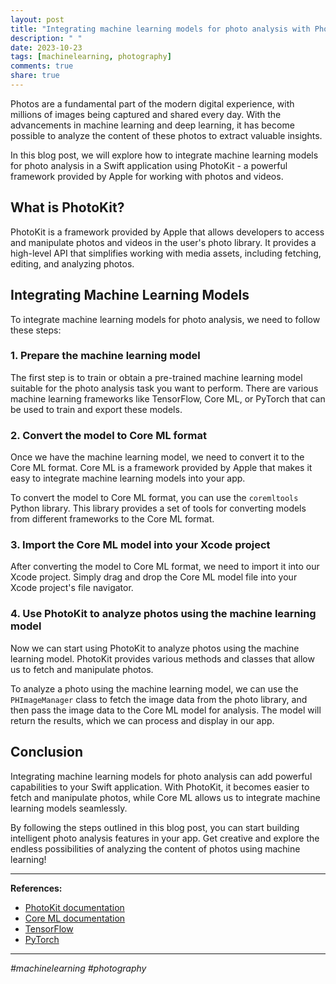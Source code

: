 ```yaml
---
layout: post
title: "Integrating machine learning models for photo analysis with PhotoKit in Swift"
description: " "
date: 2023-10-23
tags: [machinelearning, photography]
comments: true
share: true
---
```


Photos are a fundamental part of the modern digital experience, with millions of images being captured and shared every day. With the advancements in machine learning and deep learning, it has become possible to analyze the content of these photos to extract valuable insights.

In this blog post, we will explore how to integrate machine learning models for photo analysis in a Swift application using PhotoKit - a powerful framework provided by Apple for working with photos and videos.

## What is PhotoKit?

PhotoKit is a framework provided by Apple that allows developers to access and manipulate photos and videos in the user's photo library. It provides a high-level API that simplifies working with media assets, including fetching, editing, and analyzing photos.

## Integrating Machine Learning Models

To integrate machine learning models for photo analysis, we need to follow these steps:

### 1. Prepare the machine learning model

The first step is to train or obtain a pre-trained machine learning model suitable for the photo analysis task you want to perform. There are various machine learning frameworks like TensorFlow, Core ML, or PyTorch that can be used to train and export these models.

### 2. Convert the model to Core ML format

Once we have the machine learning model, we need to convert it to the Core ML format. Core ML is a framework provided by Apple that makes it easy to integrate machine learning models into your app.

To convert the model to Core ML format, you can use the `coremltools` Python library. This library provides a set of tools for converting models from different frameworks to the Core ML format.

### 3. Import the Core ML model into your Xcode project

After converting the model to Core ML format, we need to import it into our Xcode project. Simply drag and drop the Core ML model file into your Xcode project's file navigator.

### 4. Use PhotoKit to analyze photos using the machine learning model

Now we can start using PhotoKit to analyze photos using the machine learning model. PhotoKit provides various methods and classes that allow us to fetch and manipulate photos.

To analyze a photo using the machine learning model, we can use the `PHImageManager` class to fetch the image data from the photo library, and then pass the image data to the Core ML model for analysis. The model will return the results, which we can process and display in our app.

## Conclusion

Integrating machine learning models for photo analysis can add powerful capabilities to your Swift application. With PhotoKit, it becomes easier to fetch and manipulate photos, while Core ML allows us to integrate machine learning models seamlessly.

By following the steps outlined in this blog post, you can start building intelligent photo analysis features in your app. Get creative and explore the endless possibilities of analyzing the content of photos using machine learning!

***

**References:**

- [PhotoKit documentation](https://developer.apple.com/documentation/photokit)
- [Core ML documentation](https://developer.apple.com/documentation/coreml)
- [TensorFlow](https://www.tensorflow.org/)
- [PyTorch](https://pytorch.org/)

***

*#machinelearning #photography*